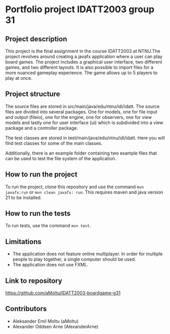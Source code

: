 # Portfolio project IDATT2003 group 31

## Project description

This project is the final assignment in the course IDATT2003 at NTNU.The project revolves around
creating a javafx application where a user can play board games. The project includes a graphical
user
interface, two different games, and two different layouts. It is also possible to import files for a
more nuanced gameplay experience. The game allows up to 5 players to play at once.

## Project structure

The source files are stored in src/main/java/edu/ntnu/idi/idatt. The source files are divided into
several packages. One for models, one for file input and output (fileio), one for the engine, one
for observers, one for view models and lastly one for user interface (ui) which is subdivided into a
view package and a controller package.

The test classes are stored in test/main/java/edu/ntnu/idi/idatt. Here you will find test
classes for some of the main classes.

Additionally, there is an example folder containing two example files that can be used to test the
file system of the application.

## How to run the project

To run the project, clone this repository and use the command `mvn javafx:run` or `mvn clean javafx:
run`. This requires maven and java version 21 to be installed.

## How to run the tests

To run tests, use the command `mvn test`.

## Limitations

- The application does not feature online multiplayer. In order for multiple people to play
  together,
  a single computer should be used.
- The application does not use FXML.

## Link to repository

https://github.com/aMoltu/IDATT2003-boardgame-g31

## Contributors

- Aleksander Emil Moltu (aMoltu)
- Alexander Oddsen Arne (AlexanderArne)
